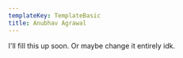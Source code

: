 ```yaml
---
templateKey: TemplateBasic
title: Anubhav Agrawal
---
```


I'll fill this up soon. Or maybe change it entirely idk.
